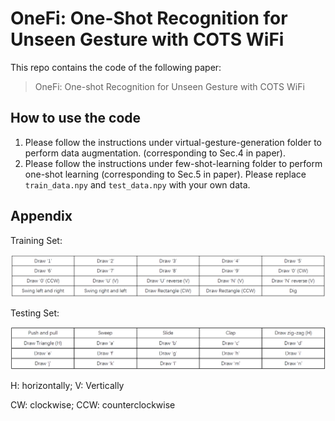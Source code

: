 # OneFi: One-Shot Recognition for Unseen Gesture with COTS WiFi


This repo contains the code of the following paper:

> OneFi: One-shot Recognition for Unseen Gesture with COTS WiFi

## How to use the code

1. Please follow the instructions under virtual-gesture-generation folder to perform data augmentation. (corresponding to Sec.4 in paper).
2. Please follow the instructions under few-shot-learning folder to perform one-shot learning (corresponding to Sec.5 in paper). Please replace `train_data.npy` and `test_data.npy` with your own data. 

## Appendix

Training Set:

![image-20210918160208690](./figures/train.png)

Testing Set:

![image-20210918160153004](./figures/test.png)

H: horizontally; V: Vertically

CW: clockwise; CCW: counterclockwise